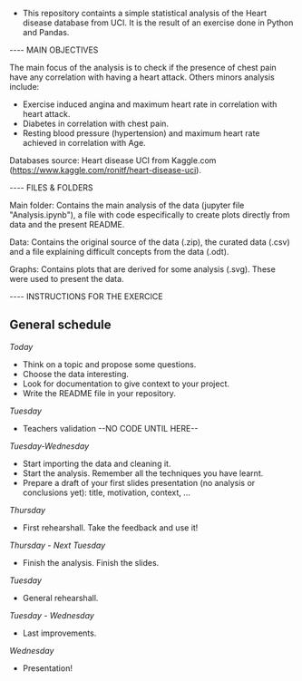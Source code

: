 

* This repository containts a simple statistical analysis of the Heart disease database from UCI. It is the result of an exercise done in Python and Pandas. 

---- MAIN OBJECTIVES

The main focus of the analysis is to check if the presence of chest pain have any correlation with having a heart attack.
Others minors analysis include:

* Exercise induced angina and maximum heart rate in correlation with heart attack.
* Diabetes in correlation with chest pain. 
* Resting blood pressure (hypertension) and  maximum heart rate achieved in correlation with Age.

Databases source: Heart disease UCI from Kaggle.com (https://www.kaggle.com/ronitf/heart-disease-uci). 


---- FILES & FOLDERS

Main folder: Contains the main analysis of the data (jupyter file "Analysis.ipynb"), a file with code especifically to create plots directly from data and the present README.

Data: Contains the original source of the data (.zip), the curated data (.csv) and a file explaining difficult concepts from the data (.odt). 

Graphs: Contains plots that are derived for some analysis (.svg). These were used to present the data.


---- INSTRUCTIONS FOR THE EXERCICE

## General schedule
*Today*
* Think on a topic and propose some questions. 
* Choose the data interesting. 
* Look for documentation to give context to your project.
* Write the README file in your repository.

*Tuesday*
* Teachers validation --NO CODE UNTIL HERE--

*Tuesday-Wednesday*
* Start importing the data and cleaning it.
* Start the analysis. Remember all the techniques you have learnt.
* Prepare a draft of your first slides presentation (no analysis or conclusions yet): title, motivation, context, ...

*Thursday*
* First rehearshall. Take the feedback and use it!

*Thursday - Next Tuesday*
* Finish the analysis. Finish the slides.

*Tuesday*
* General rehearshall.

*Tuesday - Wednesday*
* Last improvements.

*Wednesday*
* Presentation!






